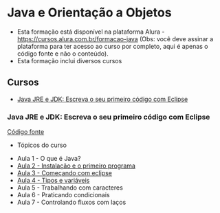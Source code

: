 # Java e Orientação a Objetos

* Esta formação está disponível na plataforma Alura - https://cursos.alura.com.br/formacao-java (Obs: você deve assinar a plataforma para ter acesso ao curso por completo, aqui é apenas o código fonte e não o conteúdo).
* Esta formação inclui diversos cursos

## Cursos

- [Java JRE e JDK: Escreva o seu primeiro código com Eclipse](#curso01)


<a id="curso01"></a>

### Java JRE e JDK: Escreva o seu primeiro código com Eclipse

[Código fonte](https://gitlab.com/isabellydias29/formacao-java-orientacao-objetos/-/tree/master/java-jre-e-jdk-escreva-o-seu-primeiro-codigo-com-eclipse/)

* Tópicos do curso

- Aula 1 - O que é Java?
- [Aula 2 - Instalação e o primeiro programa](https://gitlab.com/isabellydias29/formacao-java-orientacao-objetos/-/tree/master/java-jre-e-jdk-escreva-o-seu-primeiro-codigo-com-eclipse/Aula%202)
- [Aula 3 - Começando com eclipse](https://gitlab.com/isabellydias29/formacao-java-orientacao-objetos/-/tree/master/java-jre-e-jdk-escreva-o-seu-primeiro-codigo-com-eclipse/Aula%203)
- [Aula 4 - Tipos e variáveis](https://gitlab.com/isabellydias29/formacao-java-orientacao-objetos/-/tree/master/java-jre-e-jdk-escreva-o-seu-primeiro-codigo-com-eclipse/Aula%204)
- Aula 5 - Trabalhando com caracteres
- Aula 6 - Praticando condicionais
- Aula 7 - Controlando fluxos com laços
